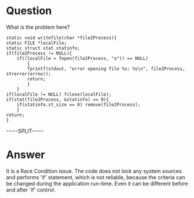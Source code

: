 # Question
 
What is the problem here?
 
```
static void writefile(char *file2Process){
static FILE *localFile;
static struct stat statinfo;
if(file2Process != NULL){
	if((localFile = fopen(file2Process, "a")) == NULL)
		{
		fprintf(stdout, "error opening file %s: %s\n", file2Process, strerror(errno));
		return;
		}
	}
if(localFile != NULL) fclose(localFile);
if(stat(file2Process, &statinfo) == 0){
	if(statinfo.st_size == 0) remove(file2Process);
	}
return;
}
```
 
-----SPLIT-----
 
# Answer

It is a Race Condition issue. The code does not lock any system sources and performs 'if' statement, which is not reliable, because the criteria can be changed during the application run-time. Even it can be different before and after 'if' control.
